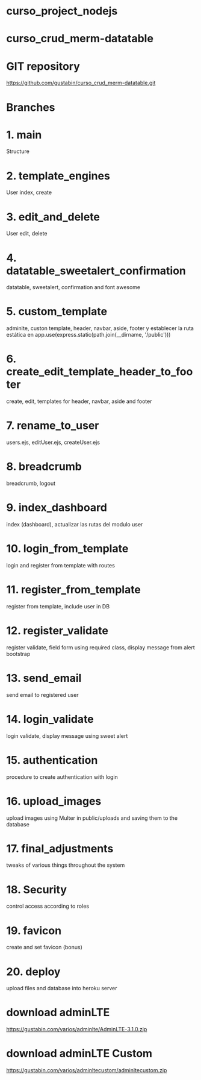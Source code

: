 ﻿# curso_project_nodejs

# curso_crud_merm-datatable

# GIT repository

https://github.com/gustabin/curso_crud_merm-datatable.git

# Branches

# 1. main

Structure

# 2. template_engines

User index, create

# 3. edit_and_delete

User edit, delete

# 4. datatable_sweetalert_confirmation

datatable, sweetalert, confirmation and font awesome

# 5. custom_template

adminlte, custon template, header, navbar, aside, footer y establecer la ruta estática en
app.use(express.static(path.join(\_\_dirname, '/public')))

# 6. create_edit_template_header_to_footer

create, edit, templates for header, navbar, aside and footer

# 7. rename_to_user

users.ejs, editUser.ejs, createUser.ejs

# 8. breadcrumb

breadcrumb, logout

# 9. index_dashboard

index (dashboard), actualizar las rutas del modulo user

# 10. login_from_template

login and register from template with routes

# 11. register_from_template

register from template, include user in DB

# 12. register_validate

register validate, field form using required class, display message from alert bootstrap

# 13. send_email

send email to registered user

# 14. login_validate

login validate, display message using sweet alert

# 15. authentication

procedure to create authentication with login

# 16. upload_images

upload images using Multer in public/uploads and saving them to the database

# 17. final_adjustments

tweaks of various things throughout the system

# 18. Security

control access according to roles

# 19. favicon

create and set favicon (bonus)

# 20. deploy

upload files and database into heroku server

# download adminLTE

https://gustabin.com/varios/adminlte/AdminLTE-3.1.0.zip

# download adminLTE Custom

https://gustabin.com/varios/adminltecustom/adminltecustom.zip
